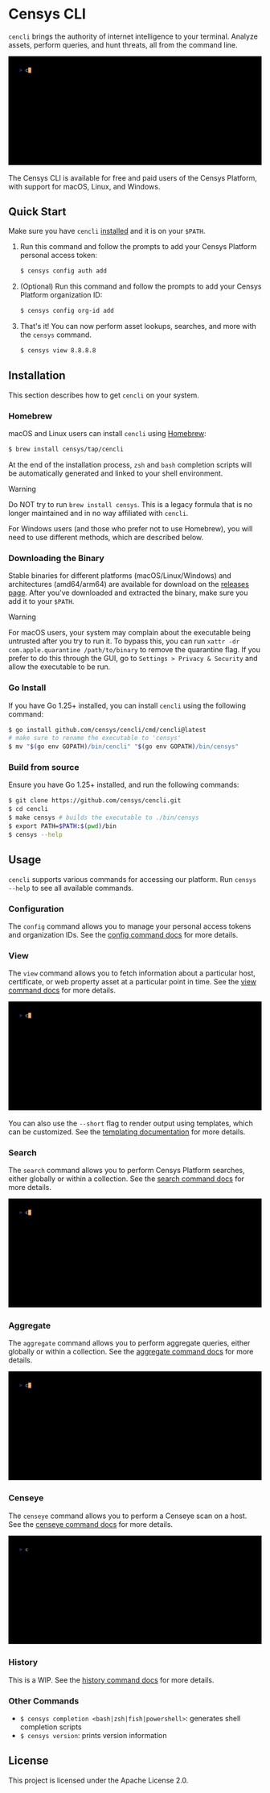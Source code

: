 # Censys CLI

`cencli` brings the authority of internet intelligence to your terminal. Analyze assets, perform queries, and hunt threats, all from the command line.

![cencli](examples/cencli.gif)

The Censys CLI is available for free and paid users of the Censys Platform, with support for macOS, Linux, and Windows.

## Quick Start

Make sure you have `cencli` [installed](#installation) and it is on your `$PATH`.

1. Run this command and follow the prompts to add your Censys Platform personal access token:

    ```bash
    $ censys config auth add
    ```

2. (Optional) Run this command and follow the prompts to add your Censys Platform organization ID:

    ```bash
    $ censys config org-id add
    ```

3. That's it! You can now perform asset lookups, searches, and more with the `censys` command.

    ```bash
    $ censys view 8.8.8.8
    ```

## Installation

This section describes how to get `cencli` on your system.

### Homebrew

macOS and Linux users can install `cencli` using [Homebrew](https://brew.sh/):

```bash
$ brew install censys/tap/cencli
```

At the end of the installation process, `zsh` and `bash` completion scripts will be automatically generated and linked to your shell environment.

> [!WARNING]
> Do NOT try to run `brew install censys`. This is a legacy formula that is no longer maintained and in no way affiliated with `cencli`.

For Windows users (and those who prefer not to use Homebrew), you will need to use different methods, which are described below.

### Downloading the Binary

Stable binaries for different platforms (macOS/Linux/Windows) and architectures (amd64/arm64) are available for download on the [releases page](https://github.com/censys/cencli/releases). After you've downloaded and extracted the binary, make sure you add it to your `$PATH`.

> [!WARNING]
> For macOS users, your system may complain about the executable being untrusted after you try to run it. To bypass this, you can run `xattr -dr com.apple.quarantine /path/to/binary` to remove the quarantine flag. If you prefer to do this through the GUI, go to `Settings > Privacy & Security` and allow the executable to be run.

### Go Install

If you have Go 1.25+ installed, you can install `cencli` using the following command:

```bash
$ go install github.com/censys/cencli/cmd/cencli@latest
# make sure to rename the executable to 'censys'
$ mv "$(go env GOPATH)/bin/cencli" "$(go env GOPATH)/bin/censys"
```

### Build from source

Ensure you have Go 1.25+ installed, and run the following commands:

```bash
$ git clone https://github.com/censys/cencli.git
$ cd cencli
$ make censys # builds the executable to ./bin/censys
$ export PATH=$PATH:$(pwd)/bin
$ censys --help
```

## Usage

`cencli` supports various commands for accessing our platform. Run `censys --help` to see all available commands.

### Configuration

The `config` command allows you to manage your personal access tokens and organization IDs. See the [config command docs](./docs/commands/CONFIG.md) for more details.

### View

The `view` command allows you to fetch information about a particular host, certificate, or web property asset at a particular point in time. See the [view command docs](./docs/commands/VIEW.md) for more details.

![view](examples/view/view.gif)

You can also use the `--short` flag to render output using templates, which can be customized. See the [templating documentation](./docs/commands/view.md#templates) for more details.

### Search

The `search` command allows you to perform Censys Platform searches, either globally or within a collection. See the [search command docs](./docs/commands/SEARCH.md) for more details.

![search](examples/search/search.gif)

### Aggregate

The `aggregate` command allows you to perform aggregate queries, either globally or within a collection. See the [aggregate command docs](./docs/commands/AGGREGATE.md) for more details.

![aggregate](examples/aggregate/aggregate.gif)

### Censeye

The `censeye` command allows you to perform a Censeye scan on a host. See the [censeye command docs](./docs/commands/CENSEYE.md) for more details.

![censeye](examples/censeye/censeye-interactive.gif)

### History

This is a WIP. See the [history command docs](./docs/commands/HISTORY.md) for more details.

### Other Commands

- `$ censys completion <bash|zsh|fish|powershell>`: generates shell completion scripts
- `$ censys version`: prints version information

## License

This project is licensed under the Apache License 2.0.
